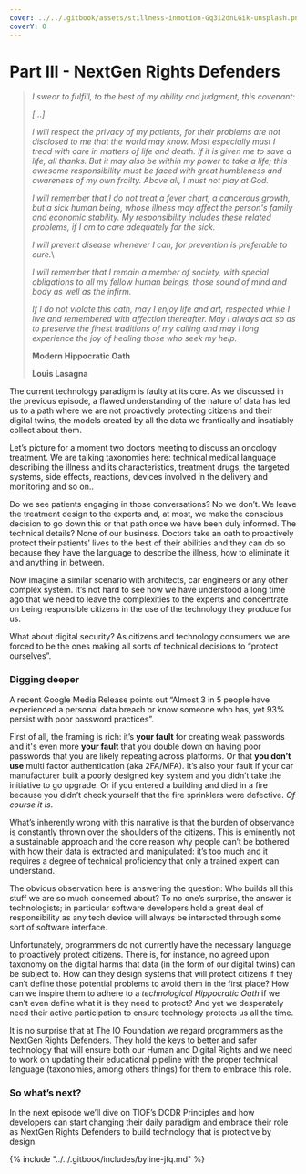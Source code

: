 ```yaml
---
cover: ../../.gitbook/assets/stillness-inmotion-Gq3i2dnLGik-unsplash.png
coverY: 0
---
```


# Part III - NextGen Rights Defenders

> _I swear to fulfill, to the best of my ability and judgment, this covenant:_
>
> _\[...]_
>
> _I will respect the privacy of my patients, for their problems are not disclosed to me that the world may know. Most especially must I tread with care in matters of life and death. If it is given me to save a life, all thanks. But it may also be within my power to take a life; this awesome responsibility must be faced with great humbleness and awareness of my own frailty. Above all, I must not play at God._
>
> _I will remember that I do not treat a fever chart, a cancerous growth, but a sick human being, whose illness may affect the person's family and economic stability. My responsibility includes these related problems, if I am to care adequately for the sick._
>
> _I will prevent disease whenever I can, for prevention is preferable to cure._\
>
>
> _I will remember that I remain a member of society, with special obligations to all my fellow human beings, those sound of mind and body as well as the infirm._
>
> _If I do not violate this oath, may I enjoy life and art, respected while I live and remembered with affection thereafter. May I always act so as to preserve the finest traditions of my calling and may I long experience the joy of healing those who seek my help._
>
> **Modern Hippocratic Oath**
>
> **Louis Lasagna**

The current technology paradigm is faulty at its core. As we discussed in the previous episode, a flawed understanding of the nature of data has led us to a path where we are not proactively protecting citizens and their digital twins, the models created by all the data we frantically and insatiably collect about them.

Let’s picture for a moment two doctors meeting to discuss an oncology treatment. We are talking taxonomies here: technical medical language describing the illness and its characteristics, treatment drugs, the targeted systems, side effects, reactions, devices involved in the delivery and monitoring and so on..&#x20;

Do we see patients engaging in those conversations? No we don’t. We leave the treatment design to the experts and, at most, we make the conscious decision to go down this or that path once we have been duly informed. The technical details? None of our business. Doctors take an oath to proactively protect their patients’ lives to the best of their abilities and they can do so because they have the language to describe the illness, how to eliminate it and anything in between.

Now imagine a similar scenario with architects, car engineers or any other complex system. It’s not hard to see how we have understood a long time ago that we need to leave the complexities to the experts and concentrate on being responsible citizens in the use of the technology they produce for us.

What about digital security? As citizens and technology consumers we are forced to be the ones making all sorts of technical decisions to “protect ourselves”.

### Digging deeper <a href="#c65467fb-9f70-406c-ac97-dc537d5528cd" id="c65467fb-9f70-406c-ac97-dc537d5528cd"></a>

A recent Google Media Release points out “Almost 3 in 5 people have experienced a personal data breach or know someone who has, yet 93% persist with poor password practices”.

First of all, the framing is rich: it’s **your fault** for creating weak passwords and it's even more **your fault** that you double down on having poor passwords that you are likely repeating across platforms. Or that **you don’t use** multi factor authentication (aka 2FA/MFA). It’s also your fault if your car manufacturer built a poorly designed key system and you didn’t take the initiative to go upgrade. Or if you entered a building and died in a fire because you didn’t check yourself that the fire sprinklers were defective. _Of course it is_.

What’s inherently wrong with this narrative is that the burden of observance is constantly thrown over the shoulders of the citizens. This is eminently not a sustainable approach and the core reason why people can’t be bothered with how their data is extracted and manipulated: it’s too much and it requires a degree of technical proficiency that only a trained expert can understand.

The obvious observation here is answering the question: Who builds all this stuff we are so much concerned about? To no one’s surprise, the answer is technologists; in particular software developers hold a great deal of responsibility as any tech device will always be interacted through some sort of software interface.

Unfortunately, programmers do not currently have the necessary language to proactively protect citizens. There is, for instance, no agreed upon taxonomy on the digital harms that data (in the form of our digital twins) can be subject to. How can they design systems that will protect citizens if they can’t define those potential problems to avoid them in the first place? How can we inspire them to adhere to a _technological Hippocratic Oath_ if we can’t even define what it is they need to protect? And yet we desperately need their active participation to ensure technology protects us all the time.

It is no surprise that at The IO Foundation we regard programmers as the NextGen Rights Defenders. They hold the keys to better and safer technology that will ensure both our Human and Digital Rights and we need to work on updating their educational pipeline with the proper technical language (taxonomies, among others things) for them to embrace this role.

### So what’s next? <a href="#d3c04538-73b6-47f3-b7b2-5b2bec2235f8" id="d3c04538-73b6-47f3-b7b2-5b2bec2235f8"></a>

In the next episode we’ll dive on TIOF’s DCDR Principles and how developers can start changing their daily paradigm and embrace their role as NextGen Rights Defenders to build technology that is protective by design.



{% include "../../.gitbook/includes/byline-jfq.md" %}

